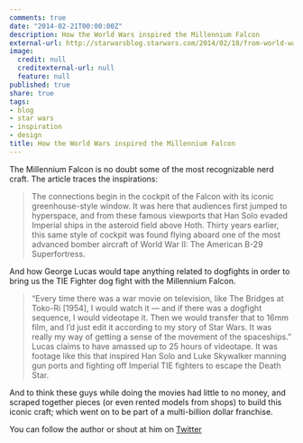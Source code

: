 ```yaml
---
comments: true
date: "2014-02-21T00:00:00Z"
description: How the World Wars inspired the Millennium Falcon
external-url: http://starwarsblog.starwars.com/2014/02/18/from-world-war-to-star-wars-the-millennium-falcon/
image:
  credit: null
  creditexternal-url: null
  feature: null
published: true
share: true
tags:
- blog
- star wars
- inspiration
- design
title: How the World Wars inspired the Millennium Falcon
---
```


The Millennium Falcon is no doubt some of the most recognizable nerd craft. The article traces the inspirations:

> The connections begin in the cockpit of the Falcon with its iconic greenhouse-style window. It was here that audiences first jumped to hyperspace, and from these famous viewports that Han Solo evaded Imperial ships in the asteroid field above Hoth. Thirty years earlier, this same style of cockpit was found flying aboard one of the most advanced bomber aircraft of World War II: The American B-29 Superfortress.

And how George Lucas would tape anything related to dogfights in order to bring us the TIE Fighter dog fight with the Millennium Falcon.

> “Every time there was a war movie on television, like The Bridges at Toko-Ri [1954], I would watch it — and if there was a dogfight sequence, I would videotape it. Then we would transfer that to 16mm film, and I’d just edit it according to my story of Star Wars. It was really my way of getting a sense of the movement of the spaceships.” Lucas claims to have amassed up to 25 hours of videotape. It was footage like this that inspired Han Solo and Luke Skywalker manning gun ports and fighting off Imperial TIE fighters to escape the Death Star.

And to think these guys while doing the movies had little to no money, and scraped together pieces (or even rented models from shops) to build this iconic craft; which went on to be part of a multi-billion dollar franchise.

You can follow the author or shout at him on [Twitter](https://twitter.com/abijango)
	